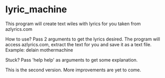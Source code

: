 # lyric_machine
This program will create text wiles with lyrics for you taken from azlyrics.com

How to use? 
Pass 2 arguments to get the lyrics desired. 
The program will access azlyrics.com, extract the text for you and save it as a text file. 
Example: delain mothermachine 

Stuck? Pass 'help help' as arguments to get some explanation.

This is the second version.
More improvements are yet to come.
